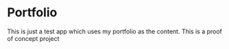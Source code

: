# Portfolio
This is just a test app which uses my portfolio as the content.
This is a proof of concept project
